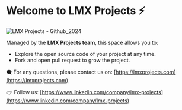 # Welcome to LMX Projects ⚡️
![LMX Projects - Github_2024](https://github.com/user-attachments/assets/c385cf90-3e5b-4341-a749-be72c11d068c)

Managed by the **LMX Projects team**, this space allows you to:
- Explore the open source code of your project at any time.
- Fork and open pull request to grow the project.

:left_speech_bubble: For any questions, please contact us on: [https://lmxprojects.com](https://lmxprojects.com)

:point_right: Follow us: [https://www.linkedin.com/company/lmx-projects](https://www.linkedin.com/company/lmx-projects)
